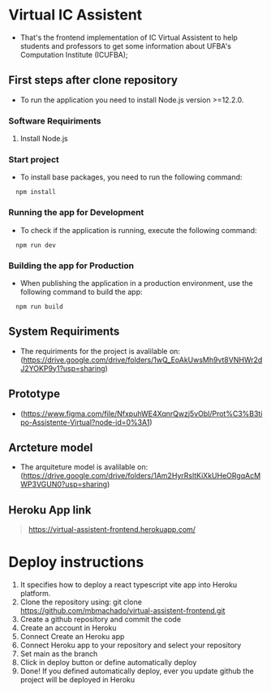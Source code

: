# Virtual IC Assistent

- That's the frontend implementation of IC Virtual Assistent to help students and professors to get some information about UFBA's Computation Institute (ICUFBA);

## First steps after clone repository

- To run the application you need to install Node.js version >=12.2.0.

### Software Requiriments

1. Install Node.js

### Start project

- To install base packages, you need to run the following command:

```
  npm install
```

### Running the app for Development

- To check if the application is running, execute the following command:

```
  npm run dev
```

### Building the app for Production

- When publishing the application in a production environment, use the following command to build the app:

```
  npm run build
```

## System Requiriments

- The requiriments for the project is avalilable on: (https://drive.google.com/drive/folders/1wQ_EoAkUwsMh9vt8VNHWr2dJ2YOKP9y1?usp=sharing)

## Prototype

- (https://www.figma.com/file/NfxpuhWE4XqnrQwzj5vObl/Prot%C3%B3tipo-Assistente-Virtual?node-id=0%3A1)

## Arcteture model

- The arquiteture model is avalilable on: (https://drive.google.com/drive/folders/1Am2HyrRsltKiXkUHeORgqAcMWP3VGUN0?usp=sharing)

## Heroku App link
> https://virtual-assistent-frontend.herokuapp.com/

# Deploy instructions

1. It specifies how to deploy a react typescript vite app into Heroku platform.
2. Clone the repository using: git clone https://github.com/mbmachado/virtual-assistent-frontend.git
3. Create a github repository and commit the code
4. Create an account in Heroku
5. Connect Create an Heroku app
6. Connect Heroku app to your repository and select your repository
7. Set main as the branch
8. Click in deploy button or define automatically deploy
9. Done! If you defined automatically deploy, ever you update github the project will be deployed in Heroku
